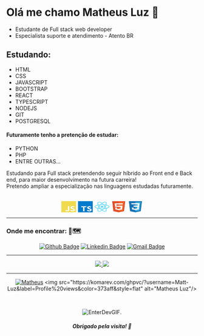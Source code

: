# Olá me chamo Matheus Luz 👋

- Estudante de Full stack web developer
- Especialista suporte e atendimento - Atento BR

## Estudando:

- HTML
- CSS
- JAVASCRIPT
- BOOTSTRAP
- REACT
- TYPESCRIPT
- NODEJS
- GIT
- POSTGRESQL

#### Futuramente tenho a pretenção de estudar:

- PYTHON
- PHP
- ENTRE OUTRAS...

Estudando para Full stack pretendendo seguir híbrido ao Front end e Back end, para maior desenvolvimento na futura carreira! <br>
Pretendo ampliar a especialização nas linguagens estudadas futuramente.

<!-- ICONES LINGUAGENS -->

<div align="center" style="display: inline_block"><br>
  <img align="center" alt="Matheus-Js" height="30" width="40" src="https://raw.githubusercontent.com/devicons/devicon/master/icons/javascript/javascript-plain.svg" target= "blanq">
  <img align="center" alt="Matheus-Ts" height="30" width="40" src="https://raw.githubusercontent.com/devicons/devicon/master/icons/typescript/typescript-plain.svg">
  <img align="center" alt="Matheus-React" height="30" width="40" src="https://raw.githubusercontent.com/devicons/devicon/master/icons/react/react-original.svg">
  <img align="center" alt="Matheus-HTML" height="30" width="40" src="https://raw.githubusercontent.com/devicons/devicon/master/icons/html5/html5-original.svg">
  <img align="center" alt="Matheus-CSS" height="30" width="40" src="https://raw.githubusercontent.com/devicons/devicon/master/icons/css3/css3-original.svg">
 </div>

<hr>

### Onde me encontrar: 🧭🗺️

<div align="center"> 

[![Github Badge](https://img.shields.io/badge/-Github-000?style=flat-square&logo=Github&logoColor=white&link=https://github.com/Matt-Luz)](https://github.com/Matt-Luz)
[![Linkedin Badge](https://img.shields.io/badge/-LinkedIn-blue?style=flat-square&logo=Linkedin&logoColor=white&link=https://www.linkedin.com/in/matheus-prates-da-luz-08a531259/)](https://www.linkedin.com/in/matheus-prates-da-luz-08a531259/)
[![Gmail Badge](https://img.shields.io/badge/-Gmail-c14438?style=flat-square&logo=Gmail&logoColor=white&link=mailto:mpratesluz@gmail.com)](mailto:mpratesluz@gmail.com)

</div>

<hr>

<div align="center">
  <a href="https://github.com/Matt-Luz">
  <img height="150em" src="https://github-readme-stats.vercel.app/api?username=Matt-Luz&show_icons=true&theme=dark&include_all_commits=true&count_private=true"/>
  <img height="150em" src="https://github-readme-stats.vercel.app/api/top-langs/?username=Matt-Luz&layout=compact&langs_count=7&theme=dark"/>
</div>
  
  <hr>
  
<!-- CONTADORES  -->
  
 <div align="center">
   
 [![Matheus]( https://img.shields.io/github/followers/Matt-Luz?label=follow&style=social)]([https://github.com/Matt-Luz](https://github.com/Matt-Luz)) <img src="https://komarev.com/ghpvc/?username=Matt-Luz&label=Profile%20views&color=373aff&style=flat" alt="Matheus Luz"/> 
 
 </div>
  
  <br>
  
<!--   GIF E AGRADECIMENTO   -->
  
 <div align="center">
   
![EnterDevGIF](https://bulai.dev/index.gif).

   
   ##### Obrigado pela visita! 🤘
 </div>
